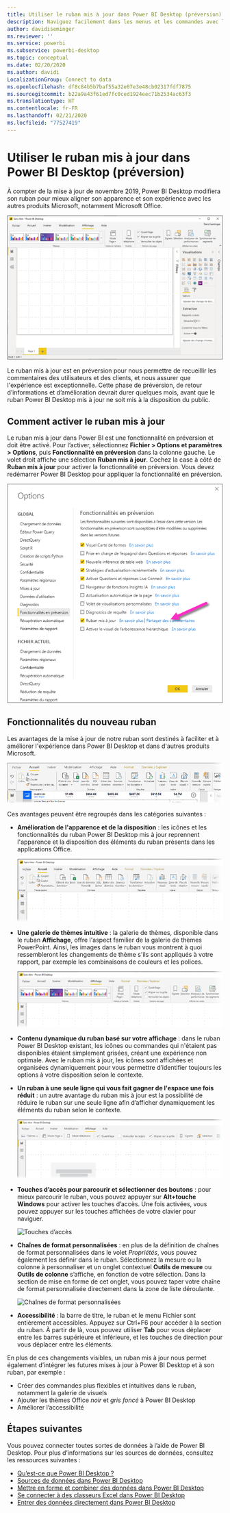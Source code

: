 ```yaml
---
title: Utiliser le ruban mis à jour dans Power BI Desktop (préversion)
description: Naviguez facilement dans les menus et les commandes avec le nouveau ruban de Power BI Desktop
author: davidiseminger
ms.reviewer: ''
ms.service: powerbi
ms.subservice: powerbi-desktop
ms.topic: conceptual
ms.date: 02/20/2020
ms.author: davidi
LocalizationGroup: Connect to data
ms.openlocfilehash: df8c84b5b7baf55a32e07e3e48cb02317fdf7875
ms.sourcegitcommit: b22a9a43f61ed7fc0ced1924eec71b2534ac63f3
ms.translationtype: HT
ms.contentlocale: fr-FR
ms.lasthandoff: 02/21/2020
ms.locfileid: "77527419"
---
```

# <a name="use-the-updated-ribbon-in-power-bi-desktop-preview"></a>Utiliser le ruban mis à jour dans Power BI Desktop (préversion)

À compter de la mise à jour de novembre 2019, Power BI Desktop modifiera son ruban pour mieux aligner son apparence et son expérience avec les autres produits Microsoft, notamment Microsoft Office.

![Nouveau ruban dans Power BI Desktop](media/desktop-ribbon/desktop-ribbon-02.png)

Le ruban mis à jour est en préversion pour nous permettre de recueillir les commentaires des utilisateurs et des clients, et nous assurer que l'expérience est exceptionnelle. Cette phase de préversion, de retour d’informations et d’amélioration devrait durer quelques mois, avant que le ruban Power BI Desktop mis à jour ne soit mis à la disposition du public. 

## <a name="how-to-enable-the-updated-ribbon"></a>Comment activer le ruban mis à jour

Le ruban mis à jour dans Power BI est une fonctionnalité en préversion et doit être activé. Pour l’activer, sélectionnez **Fichier > Options et paramètres > Options**, puis **Fonctionnalité en préversion** dans la colonne gauche. Le volet droit affiche une sélection **Ruban mis à jour**. Cochez la case à côté de **Ruban mis à jour** pour activer la fonctionnalité en préversion. Vous devez redémarrer Power BI Desktop pour appliquer la fonctionnalité en préversion.

![L’option du ruban mis à jour pour Power BI Desktop](media/desktop-ribbon/desktop-ribbon-01.png)


## <a name="features-of-the-new-ribbon"></a>Fonctionnalités du nouveau ruban

Les avantages de la mise à jour de notre ruban sont destinés à faciliter et à améliorer l'expérience dans Power BI Desktop et dans d'autres produits Microsoft. 

![Nouveau ruban dans Power BI Desktop](media/desktop-ribbon/desktop-ribbon-03.png)

Ces avantages peuvent être regroupés dans les catégories suivantes :

* **Amélioration de l'apparence et de la disposition** : les icônes et les fonctionnalités du ruban Power BI Desktop mis à jour reprennent l'apparence et la disposition des éléments du ruban présents dans les applications Office.

    ![Meilleure apparence](media/desktop-ribbon/desktop-ribbon-04.png)

* **Une galerie de thèmes intuitive** : la galerie de thèmes, disponible dans le ruban **Affichage**, offre l'aspect familier de la galerie de thèmes PowerPoint. Ainsi, les images dans le ruban vous montrent à quoi ressembleront les changements de thème s'ils sont appliqués à votre rapport, par exemple les combinaisons de couleurs et les polices. 

    ![Thèmes améliorés](media/desktop-ribbon/desktop-ribbon-05.png)

* **Contenu dynamique du ruban basé sur votre affichage** : dans le ruban Power BI Desktop existant, les icônes ou commandes qui n'étaient pas disponibles étaient simplement grisées, créant une expérience non optimale. Avec le ruban mis à jour, les icônes sont affichées et organisées dynamiquement pour vous permettre d’identifier toujours les options à votre disposition selon le contexte.

* **Un ruban à une seule ligne qui vous fait gagner de l'espace une fois réduit** : un autre avantage du ruban mis à jour est la possibilité de réduire le ruban sur une seule ligne afin d’afficher dynamiquement les éléments du ruban selon le contexte. 

    ![Ruban réduit](media/desktop-ribbon/desktop-ribbon-06.png)

* **Touches d’accès pour parcourir et sélectionner des boutons** : pour mieux parcourir le ruban, vous pouvez appuyer sur **Alt+touche Windows** pour activer les touches d’accès. Une fois activées, vous pouvez appuyer sur les touches affichées de votre clavier pour naviguer.

    ![Touches d’accès](media/desktop-ribbon/desktop-ribbon-07.png)

* **Chaînes de format personnalisées** : en plus de la définition de chaînes de format personnalisées dans le volet *Propriétés*, vous pouvez également les définir dans le ruban. Sélectionnez la mesure ou la colonne à personnaliser et un onglet contextuel **Outils de mesure** ou **Outils de colonne** s’affiche, en fonction de votre sélection. Dans la section de mise en forme de cet onglet, vous pouvez taper votre chaîne de format personnalisée directement dans la zone de liste déroulante.

    ![Chaînes de format personnalisées](media/desktop-ribbon/desktop-ribbon-08.png)

* **Accessibilité** : la barre de titre, le ruban et le menu Fichier sont entièrement accessibles. Appuyez sur Ctrl+F6 pour accéder à la section du ruban. À partir de là, vous pouvez utiliser **Tab** pour vous déplacer entre les barres supérieure et inférieure, et les touches de direction pour vous déplacer entre les éléments.


En plus de ces changements visibles, un ruban mis à jour nous permet également d’intégrer les futures mises à jour à Power BI Desktop et à son ruban, par exemple :

* Créer des commandes plus flexibles et intuitives dans le ruban, notamment la galerie de visuels
* Ajouter les thèmes Office *noir* et *gris foncé* à Power BI Desktop
* Améliorer l’accessibilité


## <a name="next-steps"></a>Étapes suivantes
Vous pouvez connecter toutes sortes de données à l’aide de Power BI Desktop. Pour plus d’informations sur les sources de données, consultez les ressources suivantes :

* [Qu’est-ce que Power BI Desktop ?](desktop-what-is-desktop.md)
* [Sources de données dans Power BI Desktop](desktop-data-sources.md)
* [Mettre en forme et combiner des données dans Power BI Desktop](desktop-shape-and-combine-data.md)
* [Se connecter à des classeurs Excel dans Power BI Desktop](desktop-connect-excel.md)   
* [Entrer des données directement dans Power BI Desktop](desktop-enter-data-directly-into-desktop.md)   

